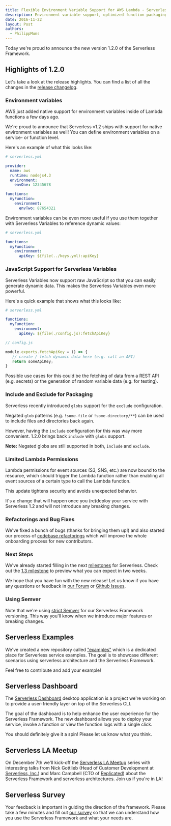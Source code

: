 ```yaml
---
title: Flexible Environment Variable Support for AWS Lambda - Serverless Framework V1.2
description: Environment variable support, optimized function packaging, per function IAM permissions, and new configuration options available in Serverless v1.2
date: 2016-11-22
layout: Post
authors:
  - PhilippMuns
---
```


Today we're proud to announce the new version 1.2.0 of the Serverless Framework.

## Highlights of 1.2.0

Let's take a look at the release highlights. You can find a list of all the changes in the [release changelog](https://github.com/serverless/serverless/releases/tag/v1.2.0).

### Environment variables

AWS just added native support for environment variables inside of Lambda functions a few days ago.

We're proud to announce that Serverless v1.2 ships with support for native environment variables as well! You can define environment variables on a service- or function level.

Here's an example of what this looks like:

```yml
# serverless.yml

provider:
  name: aws
  runtime: nodejs4.3
  environment:
    envOne: 12345678

functions:
  myFunction:
    environment:
      envTwo: 87654321
```

Environment variables can be even more useful if you use them together with Serverless Variables to reference dynamic values:

```yml
# serverless.yml

functions:
  myFunction:
    environment:
      apiKey: ${file(../keys.yml):apiKey}
```

### JavaScript Support for Serverless Variables

Serverless Variables now support raw JavaScript so that you can easily generate dynamic data. This makes the Serverless Variables even more powerful.

Here's a quick example that shows what this looks like:

```yml
# serverless.yml

functions:
  myFunction:
    environment:
      apiKey: ${file(./config.js):fetchApiKey}
```

```javascript
// config.js

module.exports.fetchApiKey = () => {
   // create / fetch dynamic data here (e.g. call an API)
   return someApiKey;
}
```

Possible use cases for this could be the fetching of data from a REST API (e.g. secrets) or the generation of random variable data (e.g. for testing).

### Include and Exclude for Packaging

Serverless recently introduced `globs` support for the `exclude` configuration.

Negated `glob` patterns (e.g. `!some-file` or `!some-directory/**`) can be used to include files and directories back again.

However, having the `include` configuration for this was way more convenient. 1.2.0 brings back `include` with `globs` support.

**Note:** Negated globs are still supported in both, `include` and `exclude`.

### Limited Lambda Permissions

Lambda permissions for event sources (S3, SNS, etc.) are now bound to the resource, which should trigger the Lambda function rather than enabling all event sources of a certain type to call the Lambda function.

This update tightens security and avoids unexpected behavior.

It's a change that will happen once you (re)deploy your service with Serverless 1.2 and will not introduce any breaking changes.

### Refactorings and Bug Fixes

We've fixed a bunch of bugs (thanks for bringing them up!) and also started our process of [codebase refactorings](https://github.com/serverless/serverless/issues/2645) which will improve the whole onboarding process for new contributors.

### Next Steps

We've already started filling in the next [milestones](https://github.com/serverless/serverless/milestones) for Serverless. Check out the [1.3 milestone](https://github.com/serverless/serverless/milestone/17) to preview what you can expect in two weeks.

We hope that you have fun with the new release! Let us know if you have any questions or feedback in [our Forum](http://forum.serverless.com/) or [Github Issues](https://github.com/serverless/serverless/issues).

### Using Semver

Note that we're using [strict Semver](http://semver.org/) for our Serverless Framework versioning. This way you'll know when we introduce major features or breaking changes.

## Serverless Examples

We've created a new repository called ["examples"](https://github.com/serverless/examples) which is a dedicated place for Serverless service examples. The goal is to showcase different scenarios using serverless architecture and the Serverless Framework.

Feel free to contribute and add your example!

## Serverless Dashboard

The [Serverless Dashboard](https://github.com/serverless/dashboard) desktop application is a project we're working on to provide a user-friendly layer on top of the Serverless CLI.

The goal of the dashboard is to help enhance the user experience for the Serverless Framework. The new dashboard allows you to deploy your service, invoke a function or view the function logs with a single click.

You should definitely give it a spin! Please let us know what you think.

## Serverless LA Meetup

On December 7th we'll kick-off the [Serverless LA Meetup](https://www.meetup.com/Serverless-LA) series with interesting talks from Nick Gottlieb (Head of Customer Development at [Serverless, Inc.](https://serverless.com)) and Marc Campbell (CTO of [Replicated](https://www.replicated.com/)) about the Serverless Framework and serverless architectures. Join us if you're in LA!

## Serverless Survey

Your feedback is important in guiding the direction of the framework. Please take a few minutes and fill out [our survey](https://docs.google.com/a/serverless.com/forms/d/1F7rRx01NMDmmLiDiEzc0iKGTlyEx1RrzItRvvoe6a4A/edit?usp=drive_web) so that we can understand how you use the Serverless Framework and what your needs are.
